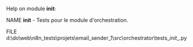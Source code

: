 Help on module __init__:

NAME
    __init__ - Tests pour le module d'orchestration.

FILE
    d:\do\web\n8n_tests\projets\email_sender_1\src\orchestrator\tests\__init__.py


